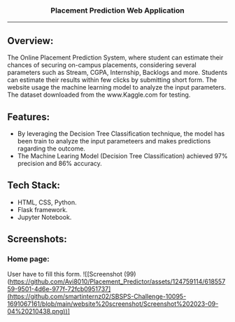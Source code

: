 <h3 align="center">Placement Prediction Web Application</h3>

---
## Overview:
<p>The Online Placement Prediction System, where student can estimate their chances of securing on-campus placements, considering several parameters such as Stream, CGPA, Internship, Backlogs and more. Students can estimate their results within few clicks by submitting short form. The website usage the machine learning model to analyze the input parameters. The dataset downloaded from the www.Kaggle.com for testing.
</p>

## Features:
- By leveraging the Decision Tree Classification technique, the model has been train to analyze the input parameteers and makes predictions ragarding the outcome.
- The Machine Learing Model (Decision Tree Classification) achieved 97% precision and 86% accuracy.

## Tech Stack:
- HTML, CSS, Python.
- Flask framework.
- Jupyter Notebook.

## Screenshots:
### Home page:
User have to fill this form.
![[Screenshot (99)(https://github.com/Avi8010/Placement_Predictor/assets/124759114/61855759-9501-4d6e-977f-72fcb0951737](https://github.com/smartinternz02/SBSPS-Challenge-10095-1691067161/blob/main/website%20screenshot/Screenshot%202023-09-04%20210438.png))]





